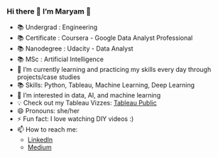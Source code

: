 ### Hi there 👋 I’m Maryam 👩

- 📚 Undergrad : Engineering 
- 📚 Certificate : Coursera - Google Data Analyst Professional
- 📚 Nanodegree : Udacity - Data Analyst
- 📚 MSc : Artificial Intelligence 
- 🌱 I’m currently learning and practicing my skills every day through projects/case studies
- 📚 Skills: Python, Tableau, Machine Learning, Deep Learning
- 👀 I’m interested in data, AI, and machine learning
- 💡 Check out my Tableau Vizzes: [Tableau Public](https://public.tableau.com/app/profile/maryam)
- 😄 Pronouns: she/her 
- ⚡ Fun fact: I love watching DIY videos :) 
- 📫 How to reach me:
  - [LinkedIn](https://www.linkedin.com/in/maryam-bala/)
  - [Medium ](https://medium.com/@maryambee)

